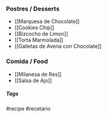 ### Postres / Desserts

- [[Marquesa de Chocolate]]
- [[Cookies Chip]]
- [[Bizcocho de Limon]]
- [[Torta Marmolada]]
- [[Galletas de Avena con Chocolate]]

### Comida / Food

- [[Milanesa de Res]]
- [[Salsa de Ajo]]

##### Tags

#recipe #recetario